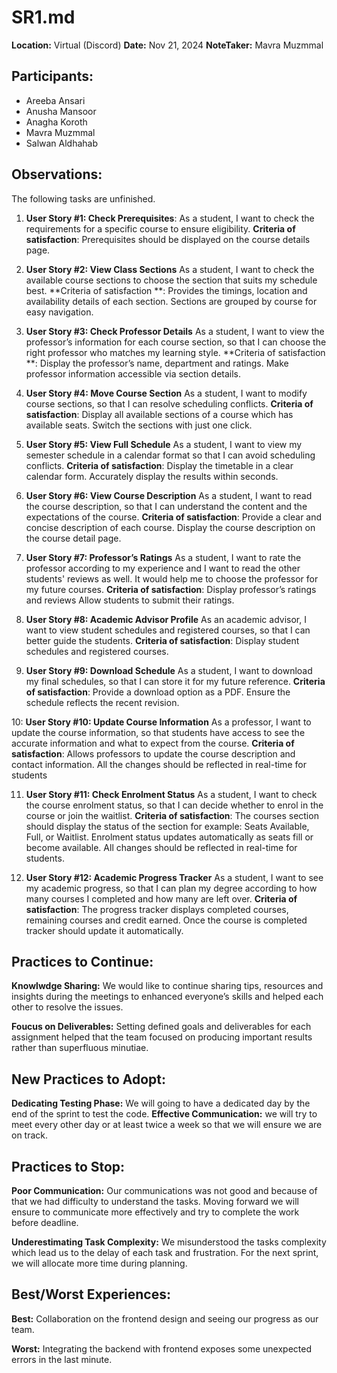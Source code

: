 # SR1.md

**Location:** Virtual (Discord)
**Date:** Nov 21, 2024
**NoteTaker:** Mavra Muzmmal

## Participants:
- Areeba Ansari
- Anusha Mansoor 
- Anagha Koroth
- Mavra Muzmmal
- Salwan Aldhahab

## **Observations:**

The following tasks are unfinished.

1. **User Story #1: Check Prerequisites**:
As a student, I want to check the requirements for a specific course to ensure eligibility.
**Criteria of satisfaction**: 
Prerequisites should be displayed on the course details page.

2. **User Story #2: View Class Sections**
As a student, I want to check the available course sections to choose the section that suits my schedule best. 
**Criteria of satisfaction **: 
Provides the timings, location and availability details of each section.
Sections are grouped by course for easy navigation. 

3. **User Story #3: Check Professor Details**
As a student, I want to view the professor’s information for each course section, so that I can choose the right professor who matches my learning style.
**Criteria of satisfaction **: 
Display the professor’s name, department and ratings.
Make professor information accessible via section details. 

4. **User Story #4: Move Course Section**
As a student, I want to modify course sections, so that I can resolve scheduling conflicts.
**Criteria of satisfaction**: 
Display all available sections of a course which has available seats. 
Switch the sections with just one click.

5. **User Story #5: View Full Schedule**
As a student, I want to view my semester schedule in a calendar format so that I can avoid scheduling conflicts. 
**Criteria of satisfaction**: 
Display the timetable in a clear calendar form.
Accurately display the results within seconds.

6. **User Story #6: View Course Description**
As a student, I want to read the course description, so that I can understand the content and the expectations of the course.
**Criteria of satisfaction**: 
Provide a clear and concise description of each course.
Display the course description on the course detail page.

7. **User Story #7: Professor’s Ratings**
As a student, I want to rate the professor according to my experience and I want to read the other students' reviews as well. It would help me to choose the professor for my future courses.
**Criteria of satisfaction**: 
Display professor’s ratings and reviews
Allow students to submit their ratings.

8. **User Story #8: Academic Advisor Profile**
As an academic advisor, I want to view student schedules and registered courses, so that I can better guide the students.
**Criteria of satisfaction**: 
Display student schedules and registered courses.


9. **User Story #9: Download Schedule**
As a student, I want to download my final schedules, so that I can store it for my future reference.
**Criteria of satisfaction**: 
Provide a download option as a PDF.
Ensure the schedule reflects the recent revision.

10: **User Story #10: Update Course Information**
As a professor, I want to update the course information, so that students have access to see the accurate information and what to expect from the course.
**Criteria of satisfaction**: 
Allows professors to update the course description and contact information.
All the changes should be reflected in real-time for students

11. **User Story #11: Check Enrolment Status**
As a student, I want to check the course enrolment status, so that I can decide whether to enrol in the course or join the waitlist. 
**Criteria of satisfaction**: 
The courses section should display the status of the section for example: Seats Available, Full, or Waitlist.
Enrolment status updates automatically as seats fill or become available.
All changes should be reflected in real-time for students.

12. **User Story #12: Academic Progress Tracker**
As a student, I want to see my academic progress, so that I can plan my degree according to how many courses I completed and how many are left over.
**Criteria of satisfaction**: 
The progress tracker displays completed courses, remaining courses and credit earned.
Once the course is completed tracker should update it automatically.

## **Practices to Continue:**

**Knowlwdge Sharing:**
We would like to continue sharing tips, resources and insights during the meetings to enhanced everyone’s skills and helped each other to resolve the issues.

**Foucus on Deliverables:**
Setting defined goals and deliverables for each assignment helped that the team focused on producing important results rather than superfluous minutiae.

## **New Practices to Adopt:**
**Dedicating Testing Phase:** We will going to have a dedicated day by the end of the sprint to test the code.
**Effective Communication:** we will try to meet every other day or at least twice a week so that we will ensure we are on track.

## **Practices to Stop:**
**Poor Communication:** 
Our communications was not good and because of that we had difficulty to understand the tasks.
Moving forward we will ensure to communicate more effectively and try to complete the work before deadline.

**Underestimating Task Complexity:**
We misunderstood the tasks complexity which lead us to the delay  of each task and frustration.
For the next sprint, we will allocate more time during planning.

## **Best/Worst Experiences:**

**Best:**
Collaboration on the frontend design and seeing our progress as our team.

**Worst:**
Integrating the backend with frontend exposes some unexpected errors in the last minute. 
